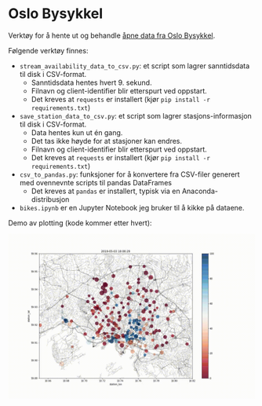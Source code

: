 # Oslo Bysykkel

Verktøy for å hente ut og behandle [åpne data fra Oslo Bysykkel](https://oslobysykkel.no/apne-data).

Følgende verktøy finnes:

* `stream_availability_data_to_csv.py`: et script som lagrer sanntidsdata til disk i CSV-format.
    * Sanntidsdata hentes hvert 9. sekund.
    * Filnavn og client-identifier blir etterspurt ved oppstart.
    * Det kreves at `requests` er installert (kjør `pip install -r requirements.txt`)
* `save_station_data_to_csv.py`: et script som lagrer stasjons-informasjon til disk i CSV-format.
    * Data hentes kun ut én gang.
    * Det tas ikke høyde for at stasjoner kan endres.
    * Filnavn og client-identifier blir etterspurt ved oppstart.
    * Det kreves at `requests` er installert (kjør `pip install -r requirements.txt`)
* `csv_to_pandas.py`: funksjoner for å konvertere fra CSV-filer generert med ovennevnte scripts til
pandas DataFrames
    * Det kreves at `pandas` er installert, typisk via en Anaconda-distribusjon
* `bikes.ipynb` er en Jupyter Notebook jeg bruker til å kikke på dataene.

Demo av plotting (kode kommer etter hvert):

![Animasjon av bysyklenes tilgjengelighet](https://raw.githubusercontent.com/jonathangjertsen/oslo-bikes/master/demo.gif)
